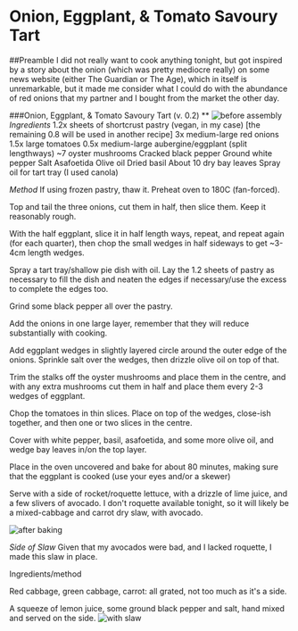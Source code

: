 Onion, Eggplant, & Tomato Savoury Tart
======
##Preamble
I did not really want to cook anything tonight, but got inspired by a story about the onion (which was pretty mediocre really) on some news website (either The Guardian or The Age), which in itself is unremarkable, but it made me consider what I could do with the abundance of red onions that my partner and I bought from the market the other day.

###Onion, Eggplant, & Tomato Savoury Tart (v. 0.2) **
![before assembly](https://farm8.staticflickr.com/7499/16193318445_2900db3bdd_c.jpg)
_Ingredients_
1.2x sheets of shortcrust pastry (vegan, in my case) [the remaining 0.8 will be used in another recipe]
3x medium-large red onions
1.5x large tomatoes
0.5x medium-large aubergine/eggplant (split lengthways)
~7 oyster mushrooms
Cracked black pepper
Ground white pepper
Salt
Asafoetida
Olive oil
Dried basil
About 10 dry bay leaves
Spray oil for tart tray (I used canola)

_Method_
If using frozen pastry, thaw it. Preheat oven to 180C (fan-forced).

Top and tail the three onions, cut them in half, then slice them. Keep it reasonably rough.

With the half eggplant, slice it in half length ways, repeat, and repeat again (for each quarter), then chop the small wedges in half sideways to get ~3-4cm length wedges.

Spray a tart tray/shallow pie dish with oil. Lay the 1.2 sheets of pastry as necessary to fill the dish and neaten the edges if necessary/use the excess to complete the edges too.

Grind some black pepper all over the pastry.

Add the onions in one large layer, remember that they will reduce substantially with cooking.

Add eggplant wedges in slightly layered circle around the outer edge of the onions. Sprinkle salt over the wedges, then drizzle olive oil on top of that.

Trim the stalks off the oyster mushrooms and place them in the centre, and with any extra mushrooms cut them in half and place them every 2-3 wedges of eggplant.

Chop the tomatoes in thin slices. Place on top of the wedges, close-ish together, and then one or two slices in the centre.

Cover with white pepper, basil, asafoetida, and some more olive oil, and wedge bay leaves in/on the top layer.

Place in the oven uncovered and bake for about 80 minutes, making sure that the eggplant is cooked (use your eyes and/or a skewer)

Serve with a side of rocket/roquette lettuce, with a drizzle of lime juice, and a few slivers of avocado. I don't roquette available tonight, so it will likely be a mixed-cabbage and carrot dry slaw, with avocado.

![after baking](https://farm8.staticflickr.com/7475/16005984140_09c311199f_c.jpg)

_Side of Slaw_
Given that my avocados were bad, and I lacked roquette, I made this slaw in place.

Ingredients/method

Red cabbage, green cabbage, carrot: all grated, not too much as it's a side.

A squeeze of lemon juice, some ground black pepper and salt, hand mixed and served on the side.
![with slaw](https://farm8.staticflickr.com/7461/16007524637_b83e29af0e_c.jpg)
